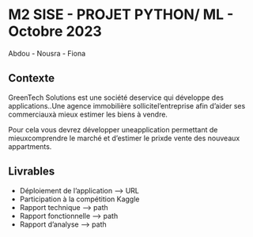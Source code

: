 # M2 SISE - PROJET PYTHON/ ML - Octobre 2023
Abdou - Nousra - Fiona

## Contexte
GreenTech Solutions est une société deservice qui développe des applications..Une agence immobilière sollicitel’entreprise afin d’aider ses commerciauxà mieux estimer les biens à vendre. 

Pour cela vous devrez développer uneapplication permettant de mieuxcomprendre le marché et d’estimer le prixde vente des nouveaux appartments.

## Livrables
- Déploiement de l’application --> URL
- Participation à la compétition Kaggle
- Rapport technique --> path
- Rapport fonctionnelle --> path
- Rapport d’analyse --> path
